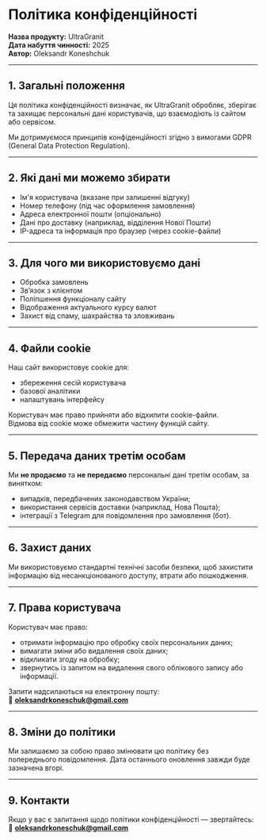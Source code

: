 # Політика конфіденційності

**Назва продукту:** UltraGranit  
**Дата набуття чинності:** 2025  
**Автор:** Oleksandr Koneshchuk

---

## 1. Загальні положення

Ця політика конфіденційності визначає, як UltraGranit обробляє, зберігає та захищає персональні дані користувачів, що взаємодіють із сайтом або сервісом.

Ми дотримуємося принципів конфіденційності згідно з вимогами GDPR (General Data Protection Regulation).

---

## 2. Які дані ми можемо збирати

- Ім'я користувача (вказане при залишенні відгуку)
- Номер телефону (під час оформлення замовлення)
- Адреса електронної пошти (опціонально)
- Дані про доставку (наприклад, відділення Нової Пошти)
- IP-адреса та інформація про браузер (через cookie-файли)

---

## 3. Для чого ми використовуємо дані

- Обробка замовлень
- Зв’язок з клієнтом
- Поліпшення функціоналу сайту
- Відображення актуального курсу валют
- Захист від спаму, шахрайства та зловживань

---

## 4. Файли cookie

Наш сайт використовує cookie для:

- збереження сесій користувача
- базової аналітики
- налаштувань інтерфейсу

Користувач має право прийняти або відхилити cookie-файли.  
Відмова від cookie може обмежити частину функцій сайту.

---

## 5. Передача даних третім особам

Ми **не продаємо** та **не передаємо** персональні дані третім особам, за винятком:

- випадків, передбачених законодавством України;
- використання сервісів доставки (наприклад, Нова Пошта);
- інтеграції з Telegram для повідомлення про замовлення (бот).

---

## 6. Захист даних

Ми використовуємо стандартні технічні засоби безпеки, щоб захистити інформацію від несанкціонованого доступу, втрати або пошкодження.

---

## 7. Права користувача

Користувач має право:

- отримати інформацію про обробку своїх персональних даних;
- вимагати зміни або видалення своїх даних;
- відкликати згоду на обробку;
- звернутись із запитом на видалення свого облікового запису або інформації.

Запити надсилаються на електронну пошту:  
📧 **oleksandrkoneschuk@gmail.com**

---

## 8. Зміни до політики

Ми залишаємо за собою право змінювати цю політику без попереднього повідомлення. Дата останнього оновлення завжди буде зазначена вгорі.

---

## 9. Контакти

Якщо у вас є запитання щодо політики конфіденційності — звертайтесь:  
📧 **oleksandrkoneschuk@gmail.com**
